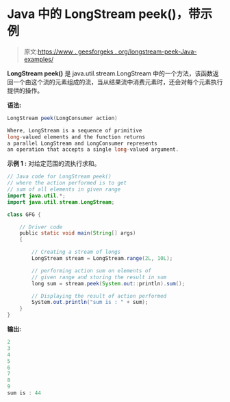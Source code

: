 # Java 中的 LongStream peek()，带示例

> 原文:[https://www . geesforgeks . org/longstream-peek-Java-examples/](https://www.geeksforgeeks.org/longstream-peek-java-examples/)

**LongStream peek()** 是 java.util.stream.LongStream 中的一个方法，该函数返回一个由这个流的元素组成的流，当从结果流中消费元素时，还会对每个元素执行提供的操作。

**语法:**

```java
LongStream peek(LongConsumer action)

Where, LongStream is a sequence of primitive
long-valued elements and the function returns 
a parallel LongStream and LongConsumer represents 
an operation that accepts a single long-valued argument.

```

**示例 1 :** 对给定范围的流执行求和。

```java
// Java code for LongStream peek()
// where the action performed is to get
// sum of all elements in given range
import java.util.*;
import java.util.stream.LongStream;

class GFG {

    // Driver code
    public static void main(String[] args)
    {

        // Creating a stream of longs
        LongStream stream = LongStream.range(2L, 10L);

        // performing action sum on elements of
        // given range and storing the result in sum
        long sum = stream.peek(System.out::println).sum();

        // Displaying the result of action performed
        System.out.println("sum is : " + sum);
    }
}
```

**输出:**

```java
2
3
4
5
6
7
8
9
sum is : 44

```